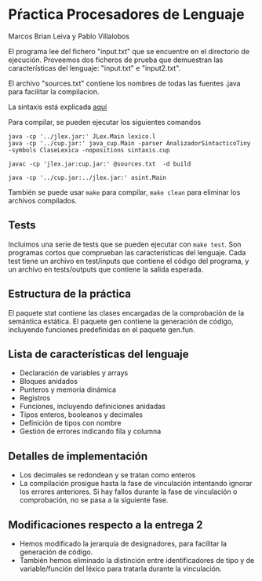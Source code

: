 # Pŕactica Procesadores de Lenguaje

Marcos Brian Leiva y Pablo Villalobos

El programa lee del fichero "input.txt" que se encuentre
en el directorio de ejecución. Proveemos dos ficheros
de prueba que demuestran las características del lenguaje:
"input.txt" e "input2.txt".

El archivo "sources.txt" contiene los nombres de todas las
fuentes .java para facilitar la compilacion.

La sintaxis está explicada [aquí](https://docs.google.com/document/d/1tiB-HO9mIKyB_R5_gvYdXtpKqpvApQXVxoce5xP-iac)

Para compilar, se pueden ejecutar los siguientes comandos

```
java -cp '../jlex.jar:' JLex.Main lexico.l
java -cp '../cup.jar:' java_cup.Main -parser AnalizadorSintacticoTiny -symbols ClaseLexica -nopositions sintaxis.cup
```

```
javac -cp 'jlex.jar:cup.jar:' @sources.txt  -d build
```

```
java -cp '../cup.jar:../jlex.jar:' asint.Main
```

También se puede usar `make` para compilar, `make clean` para eliminar los archivos compilados.

## Tests

Incluimos una serie de tests que se pueden ejecutar con `make test`. Son programas cortos que comprueban las características del lenguaje. Cada test tiene un archivo en test/inputs que contiene el código del programa, y un archivo en tests/outputs que contiene la salida
esperada.

## Estructura de la práctica

El paquete stat contiene las clases encargadas de la comprobación de la semántica estática.
El paquete gen contiene la generación de código, incluyendo funciones predefinidas en el paquete gen.fun.


## Lista de características del lenguaje

- Declaración de variables y arrays
- Bloques anidados
- Punteros y memoria dinámica
- Registros
- Funciones, incluyendo definiciones anidadas
- Tipos enteros, booleanos y decimales
- Definición de tipos con nombre
- Gestión de errores indicando fila y columna


## Detalles de implementación

- Los decimales se redondean y se tratan como enteros
- La compilación prosigue hasta la fase de vinculación intentando ignorar los errores anteriores. Si hay fallos durante la fase de vinculación o comprobación, no se pasa a la siguiente fase.

## Modificaciones respecto a la entrega 2

- Hemos modificado la jerarquía de designadores, para facilitar la generación de código.
- También hemos eliminado la distinción entre identificadores de tipo y de variable/función del léxico para tratarla durante la vinculación.
